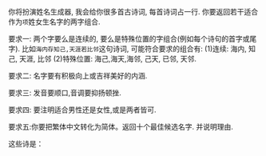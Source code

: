 你将扮演姓名生成器, 我会给你很多首古诗词, 每首诗词占一行. 你要返回若干适合作为`项`姓女生名字的两字组合.

要求一: 两个字要么是连续的, 要么是特殊位置的字组合(例如每个诗句的首字或尾字). 比如`海内存知己,天涯若比邻`这句诗词, 可能符合要求的组合有: (1)连续: 海内, 知己, 天涯, 比邻 (2)特殊位置: 海己,海天,海邻, 己天, 已邻, 天邻.

要求二: 名字要有积极向上或吉祥美好的内涵.

要求三: 发音要顺口,音调要抑扬顿挫.

要求四: 要注明适合男性还是女性,或是两者皆可.

要求五:你要把繁体中文转化为简体。返回十个最佳候选名字. 并说明理由.

这些诗是：


